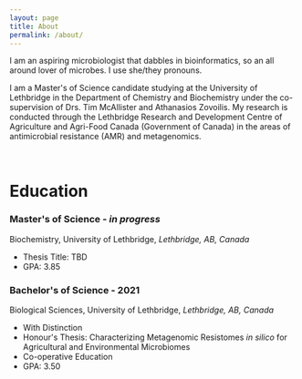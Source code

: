 ```yaml
---
layout: page
title: About
permalink: /about/
---
```


I am an aspiring microbiologist that dabbles in bioinformatics, so an all around lover of microbes. I use she/they pronouns.

I am a Master's of Science candidate studying at the University of Lethbridge in the Department of Chemistry and Biochemistry under the co-supervision of Drs. Tim McAllister and Athanasios Zovoilis. My research is conducted through the Lethbridge Research and Development Centre of Agriculture and Agri-Food Canada (Government of Canada) in the areas of antimicrobial resistance (AMR) and metagenomics.

<br>

# Education

### Master's of Science - <i>in progress</i>

Biochemistry, University of Lethbridge, <i>Lethbridge, AB, Canada</i>
<ul>
  <li>Thesis Title: TBD</li>
  <li>GPA: 3.85</li>
</ul>

### Bachelor's of Science - 2021

Biological Sciences, University of Lethbridge, <i>Lethbridge, AB, Canada</i>

<ul>
  <li>With Distinction</li>
  <li>Honour's Thesis: Characterizing Metagenomic Resistomes <i>in silico</i> for Agricultural and Environmental Microbiomes</li>
  <li>Co-operative Education</li>
  <li>GPA: 3.50</li>
</ul>
